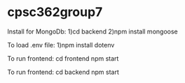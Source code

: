 # cpsc362group7
Install for MongoDb:
1)cd backend
2)npm install mongoose

To load .env file:
1)npm install dotenv

To run frontend:
cd frontend
npm start

To run frontend:
cd backend
npm start

